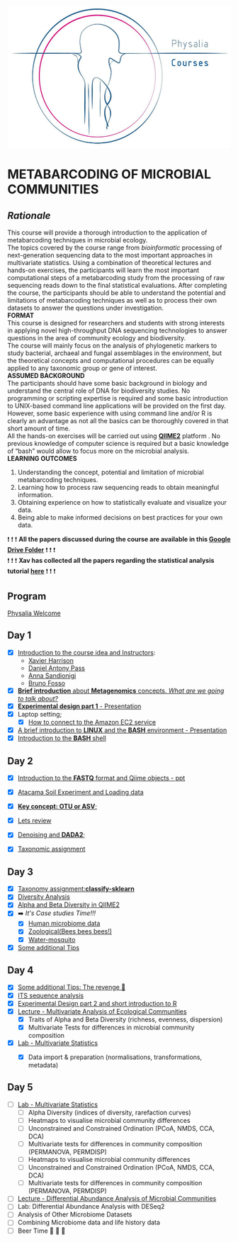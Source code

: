 <img src="main_data_dir/image.jpg" width="940" alt="None">  

**METABARCODING OF MICROBIAL COMMUNITIES**  
=====

## ***Rationale***
This course will provide a thorough introduction to the application of metabarcoding techniques in microbial ecology.  
The topics covered by the course range from *bioinformatic* processing of next-generation sequencing data to the most important approaches in multivariate statistics. Using a combination of theoretical lectures and hands-on exercises, the participants will learn the most important computational steps of a metabarcoding study from the processing of raw sequencing reads down to the final statistical evaluations. After completing the course, the participants should be able to understand the potential and limitations of metabarcoding techniques as well as to process their own datasets to answer the questions under investigation.  
__FORMAT__  
This course is designed for researchers and students with strong interests in applying novel high-throughput DNA sequencing technologies to answer questions in the area of community ecology and biodiversity.  
The course will mainly focus on the analysis of phylogenetic markers to study bacterial, archaeal and fungal assemblages in the environment, but the theoretical concepts and computational procedures can be equally applied to any taxonomic group or gene of interest.  
__ASSUMED BACKGROUND__  
The participants should have some basic background in biology and understand the central role of DNA for biodiversity studies. No programming or scripting expertise is required and some basic introduction to UNIX-based command line applications will be provided on the first day. However, some basic experience with using command line and/or R is clearly an advantage as not all the basics can be thoroughly covered in that short amount of time.  
All the hands-on exercises will be carried out using [**QIIME2**](https://qiime2.org/) platform . No previous knowledge of computer science is required but a basic knowledge of “bash” would allow to focus more on the microbial analysis.  
__LEARNING OUTCOMES__  
1) Understanding the concept, potential and limitation of microbial metabarcoding techniques.
2) Learning how to process raw sequencing reads to obtain meaningful information.
3) Obtaining experience on how to statistically evaluate and visualize your data.
4) Being able to make informed decisions on best practices for your own data.  
  
  
:exclamation: :exclamation: :exclamation: **All the papers discussed during the course are available in this [Google Drive Folder](https://drive.google.com/open?id=1FLkzwWiBYlIG2FrpceDrgL-ru_A8ZO6_)** :exclamation: :exclamation: :exclamation:    
:exclamation: :exclamation: :exclamation: **Xav has collected all the papers regarding the statistical analysis tutorial [here](https://drive.google.com/drive/folders/1t0eRmPyfRp0rsgh_sE54K2Dkvk2RHxYv?usp=sharing)** :exclamation: :exclamation: :exclamation:  

## Program
[Physalia Welcome](https://drive.google.com/open?id=1zAqld5-NcofYez4QYsGGvX0ZtJGphRNQHCBVwUgYNVE)
## Day 1
- [X] [Introduction to the course idea and Instructors](Welcome.pptx):  
    - [Xavier Harrison](https://scholar.google.co.uk/citations?user=-LKz8tIAAAAJ&hl=en)  
    - [Daniel Antony Pass](https://scholar.google.com/citations?user=XQml0DQAAAAJ&hl=en)  
    - [Anna Sandionigi](https://scholar.google.com/citations?hl=it&user=DLDuk_EAAAAJ)  
    - [Bruno Fosso](https://scholar.google.com/citations?user=TBeT9pIAAAAJ&hl=it)  
- [X] [**Brief introduction** about __Metagenomics__ concepts. *What are we going to talk about?*](https://docs.google.com/presentation/d/1JafDY-zalbqZkEA83MLhLHNrCJZ_aqDlfzt22FNKadw/edit?usp=sharing)
- [X] [**Experimental design part 1**  - Presentation](https://docs.google.com/presentation/d/1BGdfq3lH9avWzLAmXq6RMiOr_F5GEy9i9gyphj6JaYk/edit?usp=sharing)
- [X] Laptop setting;
  - [X] [How to connect to the Amazon EC2 service](unix_short_tutorial/how_to_connect.md)  
- [X] [A brief introduction to **LINUX** and the **BASH** environment - Presentation](https://drive.google.com/file/d/1vGc8ZsNNo6UpK36p9czREym8vwjiLgGo/view?usp=sharing)
- [X] [Introduction to the **BASH** shell](unix_short_tutorial/Readme.md)

## Day 2
- [X] [Introduction to the **FASTQ** format and Qiime objects - ppt](https://drive.google.com/file/d/1XvAL2f2PZduU-pXkU83jruMHHTPx5pj2/view?usp=sharing)
- [X] [Atacama Soil Experiment and Loading data](16S_ITS_tutorial/readme.md)
- [X] [**Key concept: OTU or ASV**;](https://docs.google.com/presentation/d/1Rxof51tbTxi45_dMlqtbFkQjpWRLTc76uoI6VH8b3hA/edit?usp=sharing)
- [X] [Lets review](unix_short_tutorial/Readme.md)
- [X] [Denoising and **DADA2**](16S_ITS_tutorial/readme.md#step2-quality-controlling-sequences-and-building-feature-table-and-feature-data);
- [X] [Taxonomic assignment](https://drive.google.com/open?id=1oHTCBiJ1HoHAREZIN2NVSHnC63QphDUJr_cPbgqgDs4)


## Day 3
- [X] [Taxonomy assignment:**classify-sklearn**](16S_ITS_tutorial/readme.md#step3-summarizing-feature-table-and-feature-data)
- [X] [Diversity Analysis](https://drive.google.com/file/d/1p7UCmfNe0A44Xb8665eaCBps84P7AYRg/view?usp=sharing)
- [X] [Alpha and Beta Diversity in QIIME2](16S_ITS_tutorial/readme.md#step6-analyzing-alpha-and-beta-diversities)
- [X] :arrow_right: _It's Case studies Time!!!_
  - [X] [Human microbiome data](human_cancer/readme.md)
  - [X] [Zoological(Bees bees bees!)](Bee_microbiome/readme.md)
  - [X] [Water-mosquito](water_mosquito/readme.md)
- [X] [Some additional Tips](DataImport_and_Tax_management/readme.md)

## Day 4
- [X] [Some additional Tips: The revenge :volcano: ](DataImport_and_Tax_management/readme.md#evaluating-data-quality)
- [X] [ITS sequence analysis](ITS/ITS_readme.md)
- [X] [Experimental Design part 2 and short introduction to R](https://docs.google.com/presentation/d/1ybw75VKyMK9vJ_yy2SpFYbn8SZMJ7_6yf-BC0gLJ5vg/edit?usp=sharing)
- [X] [Lecture  - Multivariate Analysis of Ecological Communities](https://docs.google.com/presentation/d/1SEXLnsAk71ghWJFBjvnSL9-JIU5kHyYi/edit?usp=sharing&ouid=113644278417838041864&rtpof=true&sd=true)  
  - [X] Traits of Alpha and Beta Diversity (richness, evenness, dispersion)  
  - [X] Multivariate Tests for differences in microbial community composition  
- [X] [Lab  - Multivariate Statistics](https://glcdn.githack.com/bfosso/physalia_metabarcoding_oct2021/raw/main/Day4_5_material/Physalia-Metabarcoding-Course-Oct21.html)  
    - [X] Data import & preparation (normalisations, transformations, metadata)  
      


## Day 5
- [ ] [Lab  - Multivariate Statistics](https://glcdn.githack.com/bfosso/physalia_metabarcoding_oct2021/raw/main/Day4_5_material/Physalia-Metabarcoding-Course-Oct21.html)
  - [ ] Alpha Diversity (indices of diversity, rarefaction curves)  
  - [ ] Heatmaps to visualise microbial community differences  
  - [ ] Unconstrained and Constrained Ordination (PCoA, NMDS, CCA, DCA)  
  - [ ] Multivariate tests for differences in community composition (PERMANOVA, PERMDISP)
  - [ ] Heatmaps to visualise microbial community differences  
  - [ ] Unconstrained and Constrained Ordination (PCoA, NMDS, CCA, DCA)  
  - [ ] Multivariate tests for differences in community composition (PERMANOVA, PERMDISP)
- [ ] [Lecture - Differential Abundance Analysis of Microbial Communities](https://docs.google.com/presentation/d/1Z2F2_goIAuuKXQQ7ocClOgq8x6tbpClW/edit?usp=sharing&ouid=113644278417838041864&rtpof=true&sd=true) 
- [ ] Lab: Differential Abundance Analysis with DESeq2  
- [ ] Analysis of Other Microbiome Datasets  
- [ ] Combining Microbiome data and life history data
- [ ] Beer Time :beers: :beers: :beers:
